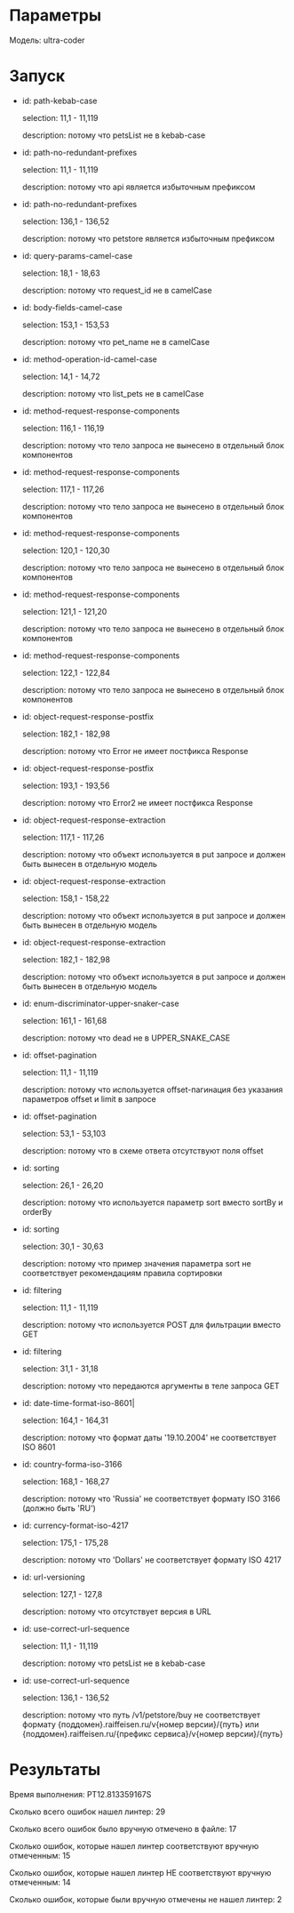 # Параметры

Модель: ultra-coder

# Запуск

- id: path-kebab-case

  selection: 11,1 - 11,119

  description: потому что petsList не в kebab-case

- id: path-no-redundant-prefixes

  selection: 11,1 - 11,119

  description: потому что api является избыточным префиксом

- id: path-no-redundant-prefixes

  selection: 136,1 - 136,52

  description: потому что petstore является избыточным префиксом

- id: query-params-camel-case

  selection: 18,1 - 18,63

  description: потому что request_id не в camelCase

- id: body-fields-camel-case

  selection: 153,1 - 153,53

  description: потому что pet_name не в camelCase

- id: method-operation-id-camel-case

  selection: 14,1 - 14,72

  description: потому что list_pets не в camelCase

- id: method-request-response-components

  selection: 116,1 - 116,19

  description: потому что тело запроса не вынесено в отдельный блок компонентов

- id: method-request-response-components

  selection: 117,1 - 117,26

  description: потому что тело запроса не вынесено в отдельный блок компонентов

- id: method-request-response-components

  selection: 120,1 - 120,30

  description: потому что тело запроса не вынесено в отдельный блок компонентов

- id: method-request-response-components

  selection: 121,1 - 121,20

  description: потому что тело запроса не вынесено в отдельный блок компонентов

- id: method-request-response-components

  selection: 122,1 - 122,84

  description: потому что тело запроса не вынесено в отдельный блок компонентов

- id: object-request-response-postfix

  selection: 182,1 - 182,98

  description: потому что Error не имеет постфикса Response

- id: object-request-response-postfix

  selection: 193,1 - 193,56

  description: потому что Error2 не имеет постфикса Response

- id: object-request-response-extraction

  selection: 117,1 - 117,26

  description: потому что объект используется в put запросе и должен быть вынесен в отдельную модель

- id: object-request-response-extraction

  selection: 158,1 - 158,22

  description: потому что объект используется в put запросе и должен быть вынесен в отдельную модель

- id: object-request-response-extraction

  selection: 182,1 - 182,98

  description: потому что объект используется в put запросе и должен быть вынесен в отдельную модель

- id: enum-discriminator-upper-snaker-case

  selection: 161,1 - 161,68

  description: потому что dead не в UPPER_SNAKE_CASE

- id: offset-pagination

  selection: 11,1 - 11,119

  description: потому что используется offset-пагинация без указания параметров offset и limit в запросе

- id: offset-pagination

  selection: 53,1 - 53,103

  description: потому что в схеме ответа отсутствуют поля offset

- id: sorting

  selection: 26,1 - 26,20

  description: потому что используется параметр sort вместо sortBy и orderBy

- id: sorting

  selection: 30,1 - 30,63

  description: потому что пример значения параметра sort не соответствует рекомендациям правила сортировки

- id: filtering

  selection: 11,1 - 11,119

  description: потому что используется POST для фильтрации вместо GET

- id: filtering

  selection: 31,1 - 31,18

  description: потому что передаются аргументы в теле запроса GET

- id: date-time-format-iso-8601|

  selection: 164,1 - 164,31

  description: потому что формат даты '19.10.2004' не соответствует ISO 8601

- id: country-forma-iso-3166

  selection: 168,1 - 168,27

  description: потому что 'Russia' не соответствует формату ISO 3166 (должно быть 'RU')

- id: currency-format-iso-4217

  selection: 175,1 - 175,28

  description: потому что 'Dollars' не соответствует формату ISO 4217

- id: url-versioning

  selection: 127,1 - 127,8

  description: потому что отсутствует версия в URL

- id: use-correct-url-sequence

  selection: 11,1 - 11,119

  description: потому что petsList не в kebab-case

- id: use-correct-url-sequence

  selection: 136,1 - 136,52

  description: потому что путь /v1/petstore/buy не соответствует формату {поддомен}.raiffeisen.ru/v{номер версии}/{путь} или {поддомен}.raiffeisen.ru/{префикс сервиса}/v{номер версии}/{путь}


# Результаты

Время выполнения: PT12.813359167S

Сколько всего ошибок нашел линтер: 29

Сколько всего ошибок было вручную отмечено в файле: 17

Сколько ошибок, которые нашел линтер соответствуют вручную отмеченным: 15

Сколько ошибок, которые нашел линтер НЕ соответствуют вручную отмеченным: 14

Сколько ошибок, которые были вручную отмечены не нашел линтер: 2

